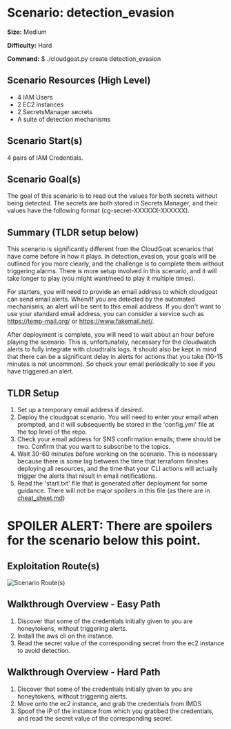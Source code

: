 # Scenario: detection_evasion

**Size:**  Medium

**Difficulty:** Hard

**Command:** $ ./cloudgoat.py create detection_evasion

## Scenario Resources (High Level)

- 4 IAM Users
- 2 EC2 instances
- 2 SecretsManager secrets
- A suite of detection mechanisms

## Scenario Start(s)

4 pairs of IAM Credentials.

## Scenario Goal(s)

The goal of this scenario is to read out the values for both secrets without being detected. The secrets are both stored in Secrets Manager, and their values have the following format (cg-secret-XXXXXX-XXXXXX).

## Summary (TLDR setup below)

This scenario is significantly different from the CloudGoat scenarios that have come before in how it plays.
In detection_evasion, your goals will be outlined for you more clearly, and the challenge is to complete them without triggering alarms. There is more setup involved in this scenario, and it will take longer to play (you might want/need to play it multiple times).

For starters, you will need to provide an email address to which cloudgoat can send email alerts. When/If you are detected by the automated mechanisms, an alert will be sent to this email address. If you don't want to use your standard email address, you can consider a service such as https://temp-mail.org/ or https://www.fakemail.net/.

After deployment is complete, you will need to wait about an hour before playing the scenario. This is, unfortunately, necessary for the cloudwatch alerts to fully integrate with cloudtrails logs. It should also be kept in mind that there can be a significant delay in alerts for actions that you take (10-15 minutes is not uncommon). So check your email
periodically to see if you have triggered an alert.

## TLDR Setup

1. Set up a temporary email address if desired.
2. Deploy the cloudgoat scenario. You will need to enter your email when prompted, and it will subsequently be stored in the 'config.yml' file at the top level of the repo.
3. Check your email address for SNS confirmation emails; there should be two. Confirm that you want to subscribe to the topics.
4. Wait 30-60 minutes before working on the scenario. This is necessary because there is some lag between the time that terraform finishes deploying all resources, and the time that your CLI actions will actually trigger the alerts that result in email notifications.
5. Read the 'start.txt' file that is generated after deployment for some guidance. There will not be major spoilers in this file (as there are in [cheat_sheet.md](cheat_sheet.md))

# **SPOILER ALERT:** There are spoilers for the scenario below this point.

## Exploitation Route(s)

![Scenario Route(s)](./detection_evasion_exploitation_route.png)

## Walkthrough Overview - Easy Path

1. Discover that some of the credentials initially given to you are honeytokens, without triggering alerts.
2. Install the aws cli on the instance.
3. Read the secret value of the corresponding secret from the ec2 instance to avoid detection.

## Walkthrough Overview - Hard Path

1. Discover that some of the credentials initially given to you are honeytokens, without triggering alerts.
2. Move onto the ec2 instance, and grab the credentials from IMDS
3. Spoof the IP of the instance from which you grabbed the credentials, and read the secret value of the corresponding secret.
